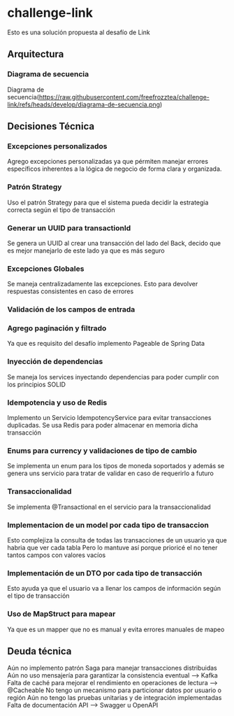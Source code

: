 # challenge-link
Esto es una solución propuesta al desafío de Link

## Arquitectura
### Diagrama de secuencia
Diagrama de secuencia(https://raw.githubusercontent.com/freefrozztea/challenge-link/refs/heads/develop/diagrama-de-secuencia.png)

## Decisiones Técnica
### Excepciones personalizados
Agrego excepciones personalizadas ya que pérmiten manejar errores específicos inherentes a la lógica de negocio de forma clara y organizada.

### Patrón Strategy
Uso el patrón Strategy para que el sistema pueda decidir la estrategia correcta según el tipo de transacción

### Generar un UUID para transactionId
Se genera un UUID al crear una transacción del lado del Back, decido que es mejor manejarlo de este lado ya que es más seguro

### Excepciones Globales
Se maneja centralizadamente las excepciones. Esto para devolver respuestas consistentes en caso de errores

### Validación de los campos de entrada

### Agrego paginación y filtrado
Ya que es requisito del desafío implemento Pageable de Spring Data

### Inyección de dependencias
Se maneja los services inyectando dependencias para poder cumplir con los principios SOLID

### Idempotencia y uso de Redis
Implemento un Servicio IdempotencyService para evitar transacciones duplicadas. Se usa Redis para poder almacenar en memoria dicha transacción

### Enums para currency y validaciones de tipo de cambio
Se implementa un enum para los tipos de moneda soportados y además se genera uns servicio para tratar de validar en caso de requerirlo a futuro

### Transaccionalidad
Se implementa @Transactional en el servicio para la transaccionalidad

### Implementacion de un model por cada tipo de transaccion
Esto complejiza la consulta de todas las transacciones de un usuario ya que habria que ver cada tabla
Pero lo mantuve así porque prioricé el no tener tantos campos con valores vacíos 

### Implementación de un DTO por cada tipo de transacción
Esto ayuda ya que el usuario va a llenar los campos de información según el tipo de transacción

### Uso de MapStruct para mapear
Ya que es un mapper que no es manual y evita errores manuales de mapeo

## Deuda técnica
Aún no implemento patrón Saga para manejar transacciones distribuidas
Aún no uso mensajería para garantizar la consistencia eventual --> Kafka
Falta de caché para mejorar el rendimiento en operaciones de lectura --> @Cacheable
No tengo un mecanismo para particionar datos por usuario o región
Aún no tengo las pruebas unitarias y de integración implementadas
Falta de documentación API --> Swagger u OpenAPI